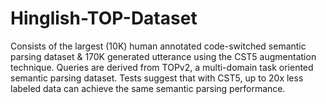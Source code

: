 # Hinglish-TOP-Dataset
Consists of the largest (10K) human annotated code-switched semantic parsing dataset &amp; 170K generated utterance using the CST5 augmentation technique. Queries are derived from TOPv2, a multi-domain task oriented semantic parsing dataset. Tests suggest that with CST5, up to 20x less labeled data can achieve the same semantic parsing performance.
